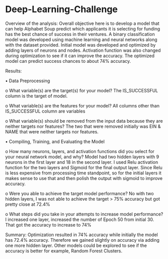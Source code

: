 # Deep-Learning-Challenge

Overview of the analysis: Overall objective here is to develop a model that can help Alphabet Soup predict which applicants it is selecting for funding has the best chance of success in their ventures.   A binary classification model was developed using machine learning and neural networks along with the dataset provided.  Initial model was developed and optimized by adding layers of neurons and nodes.   Activation function was also changed during optimization to see if it can improve the accuracy. The optimized model can predict success chances to about 74% accuracy.  

Results:

 •	Data Preprocessing

 o	What variable(s) are the target(s) for your model?
 The IS_SUCCESSFUL column is the target of model.

 o	What variable(s) are the features for your model?
 All columns other than IS_SUCCESSFUL column are variables

 o	What variable(s) should be removed from the input data because they are neither targets nor features?
 The two that were removed initially was EIN & NAME that were neither targets nor features.

 •	Compiling, Training, and Evaluating the Model

 o	How many neurons, layers, and activation functions did you select for your neural network model, and why?
 Model had two hidden layers with 9 neurons in the first layer and 18 in the second layer.  I used Relu activation function for the two layers and Sigmoid for the final output layer.  Since Relu is less expensive from processing time standpoint, so for the initial layers it makes sense to use that and then polish the output with sigmoid to improve accuracy.

 o	Were you able to achieve the target model performance?
 No with two hidden layers, I was not able to achieve the target > 75% accuracy but got pretty close at 72.4%

 o	What steps did you take in your attempts to increase model performance?
 I increased one layer, increased the number of Epoch 50 from initial 30.  That got the accuracy to increase to 74%

Summary:   Optimization resulted in 74% accuracy while initially the model has 72.4% accuracy. Therefore we gained slightly on accuracy via adding one more hidden layer.   Other models could be explored to see if the accuracy is better for example, Random Forest Clusters. 
